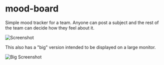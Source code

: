 # mood-board
Simple mood tracker for a team. Anyone can post a subject and the rest of the team can decide how they feel about it.

![Screenshot](http://jimtronic.github.io/mood-board/images/mood-board.png)

This also has a "big" version intended to be displayed on a large monitor.

![Big Screenshot](http://jimtronic.github.io/mood-board/images/big-mood-board.png)
